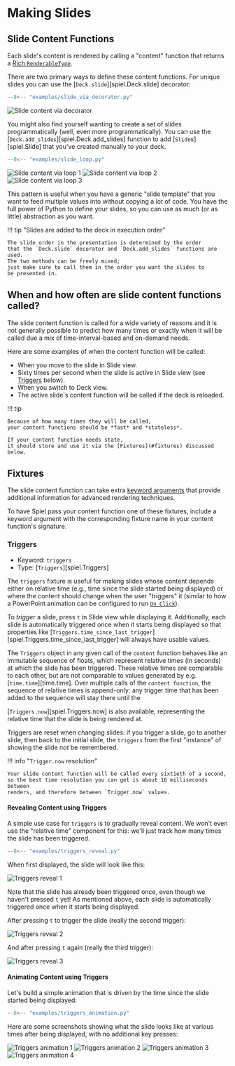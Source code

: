 # Making Slides

## Slide Content Functions

Each slide's content is rendered by calling a "content" function that returns a
[Rich `RenderableType`](https://rich.readthedocs.io/en/stable/console.html#printing).

There are two primary ways to define these content functions.
For unique slides you can use the [`Deck.slide`][spiel.Deck.slide] decorator:

```python
--8<-- "examples/slide_via_decorator.py"
```
![Slide content via decorator](./assets/slide_via_decorator.svg)

You might also find yourself wanting to create a set of slides programmatically
(well, even more programmatically).
You can use the [`Deck.add_slides`][spiel.Deck.add_slides] function to add
[`Slide`s][spiel.Slide] that you've created manually to your deck.

```python
--8<-- "examples/slide_loop.py"
```

![Slide content via loop 1](./assets/slide_loop_1.svg)
![Slide content via loop 2](./assets/slide_loop_2.svg)
![Slide content via loop 3](./assets/slide_loop_3.svg)

This pattern is useful when you have a generic "slide template"
that you want to feed multiple values into without copying a lot of code.
You have the full power of Python to define your slides,
so you can use as much (or as little) abstraction as you want.

!!! tip "Slides are added to the deck in execution order"

    The slide order in the presentation is determined by the order
    that the `Deck.slide` decorator and `Deck.add_slides` functions are used.
    The two methods can be freely mixed;
    just make sure to call them in the order you want the slides to
    be presented in.

## When and how often are slide content functions called?

The slide content function is called for a wide variety of reasons
and it is not generally possible to predict how many times or exactly when
it will be called due a mix of time-interval-based and on-demand needs.

Here are some examples of when the content function will be called:

- When you move to the slide in Slide view.
- Sixty times per second when the slide is active in Slide view (see [Triggers](#triggers) below).
- When you switch to Deck view.
- The active slide's content function will be called if the deck is reloaded.

!!! tip

    Because of how many times they will be called,
    your content functions should be *fast* and *stateless*.

    If your content function needs state,
    it should store and use it via the [Fixtures](#fixtures) discussed below.

## Fixtures

The slide content function can take extra
[keyword arguments](https://docs.python.org/3/glossary.html#term-argument)
that provide additional information for advanced rendering techniques.

To have Spiel pass your content function one of these fixtures,
include a keyword argument with the corresponding fixture name in your content function's signature.

### Triggers

- Keyword: `triggers`
- Type: [`Triggers`][spiel.Triggers]

The `triggers` fixture is useful for making slides whose content depends either on
relative time (e.g., time since the slide started being displayed)
or where the content should change when the user "triggers" it
(similar to how a PowerPoint animation can be configured to run
[`On Click`](https://support.microsoft.com/en-us/office/animate-text-or-objects-305a1c94-83b1-4778-8df5-fcf7a9b7b7c6)).

To *trigger* a slide, press `t` in Slide view while displaying it.
Additionally, each slide is automatically triggered once when it starts being
displayed so that properties like
[`Triggers.time_since_last_trigger`][spiel.Triggers.time_since_last_trigger]
will always have usable values.

The `Triggers` object in any given call of the `content` function behaves like an immutable sequence of floats,
which represent relative times (in seconds) at which the slide has been triggered.
These relative times are comparable to each other, but are not comparable
to values generated by e.g. [`time.time`][time.time].
Over multiple calls of the `content function`,
the sequence of relative times is append-only:
any trigger time that has been added to the sequence will stay there until the

[`Triggers.now`][spiel.Triggers.now] is also available,
representing the relative time that the slide is being rendered at.

Triggers are reset when changing slides:
if you trigger a slide,
go to another slide,
then back to the initial slide,
the `triggers` from the first "instance"
of showing the slide *not* be remembered.

!!! info "`Trigger.now` resolution"

    Your slide content function will be called every sixtieth of a second,
    so the best time resolution you can get is about 16 milliseconds between
    renders, and therefore between `Trigger.now` values.

#### Revealing Content using Triggers

A simple use case for `triggers` is to gradually reveal content.
We won't even use the "relative time" component for this:
we'll just track how many times the slide has been triggered.

```python
--8<-- "examples/triggers_reveal.py"
```

When first displayed, the slide will look like this:

![Triggers reveal 1](./assets/triggers_reveal_1.svg)

Note that the slide has already been triggered once,
even though we haven't pressed `t` yet!
As mentioned above, each slide is automatically triggered once
when it starts being displayed.

After pressing `t` to trigger the slide (really the second trigger):

![Triggers reveal 2](./assets/triggers_reveal_2.svg)

And after pressing `t` again (really the third trigger):

![Triggers reveal 3](./assets/triggers_reveal_3.svg)

#### Animating Content using Triggers

Let's build a simple animation that is driven by the time since the slide
started being displayed:

```python
--8<-- "examples/triggers_animation.py"
```

Here are some screenshots showing what the slide looks like at various times
after being displayed, with no additional key presses:

![Triggers animation 1](./assets/triggers_animation_1.svg)
![Triggers animation 2](./assets/triggers_animation_2.svg)
![Triggers animation 3](./assets/triggers_animation_3.svg)
![Triggers animation 4](./assets/triggers_animation_4.svg)
